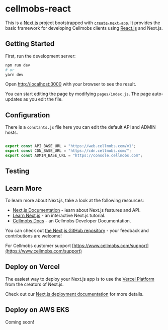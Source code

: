 # cellmobs-react

This is a [Next.js](https://nextjs.org/) project bootstrapped with [`create-next-app`](https://github.com/vercel/next.js/tree/canary/packages/create-next-app). 
It provides the basic framework for developing Cellmobs clients using [React.js](https://reactjs.org/) and Next.js. 

## Getting Started

First, run the development server:

```bash
npm run dev
# or
yarn dev
```

Open [http://localhost:3000](http://localhost:3000) with your browser to see the result.

You can start editing the page by modifying `pages/index.js`. The page auto-updates as you edit the file.

## Configuration

There is a `constants.js` file here you can edit the default API and ADMIN hosts. 

```javascript

export const API_BASE_URL = "https://web.cellmobs.com/v1";
export const CDN_BASE_URL = "https://cdn.cellmobs.com/";
export const ADMIN_BASE_URL = "https://console.cellmobs.com";
```
## Testing

## Learn More

To learn more about Next.js, take a look at the following resources:

- [Next.js Documentation](https://nextjs.org/docs) - learn about Next.js features and API.
- [Learn Next.js](https://nextjs.org/learn) - an interactive Next.js tutorial.
- [Cellmobs Docs](https://docs.cellmobs.com) - an Cellmobs Developer Documentation.

You can check out [the Next.js GitHub repository](https://github.com/vercel/next.js/) - your feedback and contributions are welcome!

For Cellmobs customer support [https://www.cellmobs.com/support](https://www.cellmobs.com/support) 

## Deploy on Vercel

The easiest way to deploy your Next.js app is to use the [Vercel Platform](https://vercel.com/import?utm_medium=default-template&filter=next.js&utm_source=create-next-app&utm_campaign=create-next-app-readme) from the creators of Next.js.

Check out our [Next.js deployment documentation](https://nextjs.org/docs/deployment) for more details.

## Deploy on AWS EKS

Coming soon!
